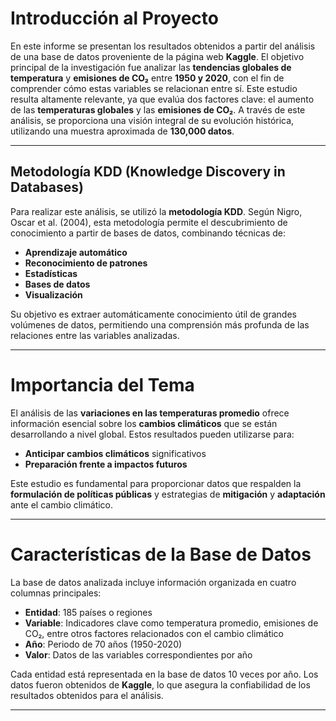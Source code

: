 # Introducción al Proyecto

En este informe se presentan los resultados obtenidos a partir del análisis de una base de datos proveniente de la página web **Kaggle**. El objetivo principal de la investigación fue analizar las **tendencias globales de temperatura** y **emisiones de CO₂** entre **1950 y 2020**, con el fin de comprender cómo estas variables se relacionan entre sí. Este estudio resulta altamente relevante, ya que evalúa dos factores clave: el aumento de las **temperaturas globales** y las **emisiones de CO₂**. A través de este análisis, se proporciona una visión integral de su evolución histórica, utilizando una muestra aproximada de **130,000 datos**.

---

## Metodología KDD (Knowledge Discovery in Databases)

Para realizar este análisis, se utilizó la **metodología KDD**. Según Nigro, Oscar et al. (2004), esta metodología permite el descubrimiento de conocimiento a partir de bases de datos, combinando técnicas de:

- **Aprendizaje automático**
- **Reconocimiento de patrones**
- **Estadísticas**
- **Bases de datos**
- **Visualización**

Su objetivo es extraer automáticamente conocimiento útil de grandes volúmenes de datos, permitiendo una comprensión más profunda de las relaciones entre las variables analizadas.

---

# Importancia del Tema

El análisis de las **variaciones en las temperaturas promedio** ofrece información esencial sobre los **cambios climáticos** que se están desarrollando a nivel global. Estos resultados pueden utilizarse para:

- **Anticipar cambios climáticos** significativos
- **Preparación frente a impactos futuros**

Este estudio es fundamental para proporcionar datos que respalden la **formulación de políticas públicas** y estrategias de **mitigación** y **adaptación** ante el cambio climático.

---

# Características de la Base de Datos

La base de datos analizada incluye información organizada en cuatro columnas principales:

- **Entidad**: 185 países o regiones
- **Variable**: Indicadores clave como temperatura promedio, emisiones de CO₂, entre otros factores relacionados con el cambio climático
- **Año**: Periodo de 70 años (1950-2020)
- **Valor**: Datos de las variables correspondientes por año

Cada entidad está representada en la base de datos 10 veces por año. Los datos fueron obtenidos de **Kaggle**, lo que asegura la confiabilidad de los resultados obtenidos para el análisis.

---
